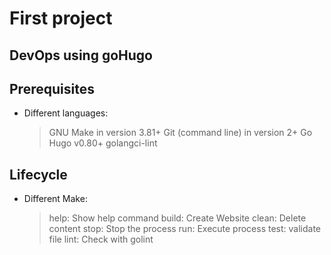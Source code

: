 # First project

## DevOps using goHugo

## Prerequisites

* Different languages:

    > GNU Make in version 3.81+
    > Git (command line) in version 2+
    > Go Hugo v0.80+
    > golangci-lint

## Lifecycle

* Different Make:

    > help: Show help command
    > build:  Create Website
    > clean:  Delete content
    > stop: Stop the process
    > run: Execute process
    > test: validate file
    > lint: Check with golint